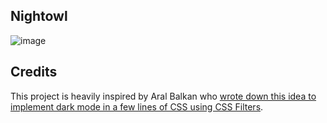 ## Nightowl

![image](https://github.com/bufferhead-code/nightowl/assets/6266887/d8bc8052-b5b1-47d5-81f1-ce69f3a4a92d)



## Credits

This project is heavily inspired by Aral Balkan who [wrote down this idea to implement dark mode in a few lines of CSS using CSS Filters](https://ar.al/2021/08/24/implementing-dark-mode-in-a-handful-of-lines-of-css-with-css-filters/).
